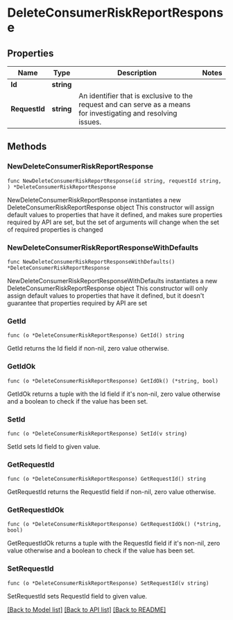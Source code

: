 # DeleteConsumerRiskReportResponse

## Properties

Name | Type | Description | Notes
------------ | ------------- | ------------- | -------------
**Id** | **string** |  | 
**RequestId** | **string** | An identifier that is exclusive to the request and can serve as a means for investigating and resolving issues. | 

## Methods

### NewDeleteConsumerRiskReportResponse

`func NewDeleteConsumerRiskReportResponse(id string, requestId string, ) *DeleteConsumerRiskReportResponse`

NewDeleteConsumerRiskReportResponse instantiates a new DeleteConsumerRiskReportResponse object
This constructor will assign default values to properties that have it defined,
and makes sure properties required by API are set, but the set of arguments
will change when the set of required properties is changed

### NewDeleteConsumerRiskReportResponseWithDefaults

`func NewDeleteConsumerRiskReportResponseWithDefaults() *DeleteConsumerRiskReportResponse`

NewDeleteConsumerRiskReportResponseWithDefaults instantiates a new DeleteConsumerRiskReportResponse object
This constructor will only assign default values to properties that have it defined,
but it doesn't guarantee that properties required by API are set

### GetId

`func (o *DeleteConsumerRiskReportResponse) GetId() string`

GetId returns the Id field if non-nil, zero value otherwise.

### GetIdOk

`func (o *DeleteConsumerRiskReportResponse) GetIdOk() (*string, bool)`

GetIdOk returns a tuple with the Id field if it's non-nil, zero value otherwise
and a boolean to check if the value has been set.

### SetId

`func (o *DeleteConsumerRiskReportResponse) SetId(v string)`

SetId sets Id field to given value.


### GetRequestId

`func (o *DeleteConsumerRiskReportResponse) GetRequestId() string`

GetRequestId returns the RequestId field if non-nil, zero value otherwise.

### GetRequestIdOk

`func (o *DeleteConsumerRiskReportResponse) GetRequestIdOk() (*string, bool)`

GetRequestIdOk returns a tuple with the RequestId field if it's non-nil, zero value otherwise
and a boolean to check if the value has been set.

### SetRequestId

`func (o *DeleteConsumerRiskReportResponse) SetRequestId(v string)`

SetRequestId sets RequestId field to given value.



[[Back to Model list]](../README.md#documentation-for-models) [[Back to API list]](../README.md#documentation-for-api-endpoints) [[Back to README]](../README.md)


